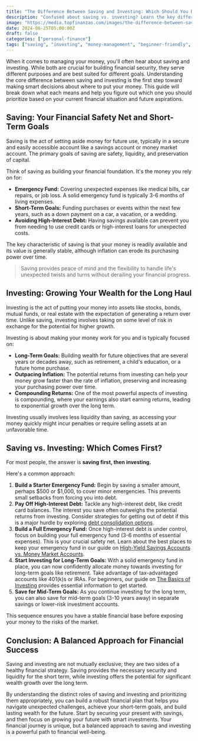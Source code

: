 ```yaml
---
title: "The Difference Between Saving and Investing: Which Should You Do First?"
description: "Confused about saving vs. investing? Learn the key differences and discover which strategy is right for your financial goals, whether short-term or long-term."
image: "https://media.topfinanzas.com/images/the-difference-between-saving-and-investing-which-should-you-do-first.webp"
date: 2024-06-25T05:00:00Z
draft: false
categories: ["personal-finance"]
tags: ["saving", "investing", "money-management", "beginner-friendly", "financial-planning"]
---
```


When it comes to managing your money, you'll often hear about saving and investing. While both are crucial for building financial security, they serve different purposes and are best suited for different goals. Understanding the core difference between saving and investing is the first step toward making smart decisions about where to put your money. This guide will break down what each means and help you figure out which one you should prioritize based on your current financial situation and future aspirations.

## Saving: Your Financial Safety Net and Short-Term Goals

Saving is the act of setting aside money for future use, typically in a secure and easily accessible account like a savings account or money market account. The primary goals of saving are safety, liquidity, and preservation of capital.

Think of saving as building your financial foundation. It's the money you rely on for:

* **Emergency Fund:** Covering unexpected expenses like medical bills, car repairs, or job loss. A solid emergency fund is typically 3-6 months of living expenses.
* **Short-Term Goals:** Funding purchases or events within the next few years, such as a down payment on a car, a vacation, or a wedding.
* **Avoiding High-Interest Debt:** Having savings available can prevent you from needing to use credit cards or high-interest loans for unexpected costs.

The key characteristic of saving is that your money is readily available and its value is generally stable, although inflation can erode its purchasing power over time.

> Saving provides peace of mind and the flexibility to handle life's unexpected twists and turns without derailing your financial progress.

## Investing: Growing Your Wealth for the Long Haul

Investing is the act of putting your money into assets like stocks, bonds, mutual funds, or real estate with the expectation of generating a return over time. Unlike saving, investing involves taking on some level of risk in exchange for the potential for higher growth.

Investing is about making your money work for you and is typically focused on:

* **Long-Term Goals:** Building wealth for future objectives that are several years or decades away, such as retirement, a child's education, or a future home purchase.
* **Outpacing Inflation:** The potential returns from investing can help your money grow faster than the rate of inflation, preserving and increasing your purchasing power over time.
* **Compounding Returns:** One of the most powerful aspects of investing is compounding, where your earnings also start earning returns, leading to exponential growth over the long term.

Investing usually involves less liquidity than saving, as accessing your money quickly might incur penalties or require selling assets at an unfavorable time.

## Saving vs. Investing: Which Comes First?

For most people, the answer is **saving first, then investing.**

Here's a common approach:

1. **Build a Starter Emergency Fund:** Begin by saving a smaller amount, perhaps $500 or $1,000, to cover minor emergencies. This prevents small setbacks from forcing you into debt.
2. **Pay Off High-Interest Debt:** Tackle any high-interest debt, like credit card balances. The interest you save often outweighs the potential returns from investing. Consider strategies for getting out of debt if this is a major hurdle by exploring [debt consolidation options](/blog/should-you-consolidate-debt-comparing-balance-transfers-personal-loans-and-helocs).
3. **Build a Full Emergency Fund:** Once high-interest debt is under control, focus on building your full emergency fund (3-6 months of essential expenses). This is your crucial safety net. Learn about the best places to keep your emergency fund in our guide on [High-Yield Savings Accounts vs. Money Market Accounts](/blog/high-yield-savings-accounts-vs-money-market-accounts-where-to-keep-your-emergency-fund).
4. **Start Investing for Long-Term Goals:** With a solid emergency fund in place, you can now confidently allocate money towards investing for long-term goals like retirement. Take advantage of tax-advantaged accounts like 401(k)s or IRAs. For beginners, our guide on [The Basics of Investing](/blog/the-basics-of-investing-how-to-get-started-without-being-an-expert) provides essential information to get started.
5. **Save for Mid-Term Goals:** As you continue investing for the long term, you can also save for mid-term goals (3-10 years away) in separate savings or lower-risk investment accounts.

This sequence ensures you have a stable financial base before exposing your money to the risks of the market.

## Conclusion: A Balanced Approach for Financial Success

Saving and investing are not mutually exclusive; they are two sides of a healthy financial strategy. Saving provides the necessary security and liquidity for the short term, while investing offers the potential for significant wealth growth over the long term.

By understanding the distinct roles of saving and investing and prioritizing them appropriately, you can build a robust financial plan that helps you navigate unexpected challenges, achieve your short-term goals, and build lasting wealth for the future. Start by securing your present with savings, and then focus on growing your future with smart investments. Your financial journey is unique, but a balanced approach to saving and investing is a powerful path to financial well-being.
